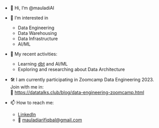 - 👋 Hi, I’m @mauladiAI

- 👀 I’m interested in  
  - Data Engineering  
  - Data Warehousing  
  - Data Infrastructure  
  - AI/ML 

- 🌱 My recent activities:  
  - Learning [dbt](https://www.getdbt.com/) and AI/ML 
  - Exploring and researching about Data Architecture  

- 🛠 I am currently participating in Zoomcamp Data Engineering 2023. Join with me in:  
  🔗 https://datatalks.club/blog/data-engineering-zoomcamp.html 

- 📫 How to reach me:  
  - [LinkedIn](https://www.linkedin.com/in/mauladiarifiqbal-kangdata/)  
  - 📧 mauladiarifiqbal@gmail.com

